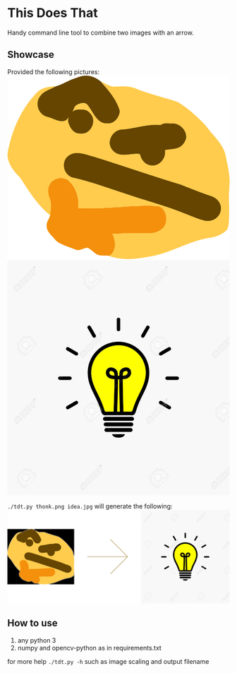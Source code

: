 # This Does That

Handy command line tool to combine two images with an arrow.

## Showcase
Provided the following pictures:
![thonk.png](thonk.png)
![idea.jpg](idea.jpg)

`./tdt.py thonk.png idea.jpg` will generate the following:
![thonk-idea.jpg](thonk-idea.png)


## How to use

1. any python 3
2. numpy and opencv-python as in requirements.txt

for more help `./tdt.py -h` such as image scaling and output filename
